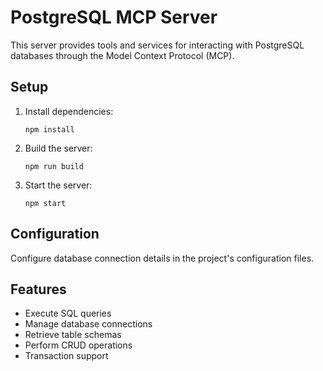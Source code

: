 # PostgreSQL MCP Server

This server provides tools and services for interacting with PostgreSQL databases through the Model Context Protocol (MCP).

## Setup

1. Install dependencies:

   ```
   npm install
   ```

2. Build the server:

   ```
   npm run build
   ```

3. Start the server:
   ```
   npm start
   ```

## Configuration

Configure database connection details in the project's configuration files.

## Features

- Execute SQL queries
- Manage database connections
- Retrieve table schemas
- Perform CRUD operations
- Transaction support
